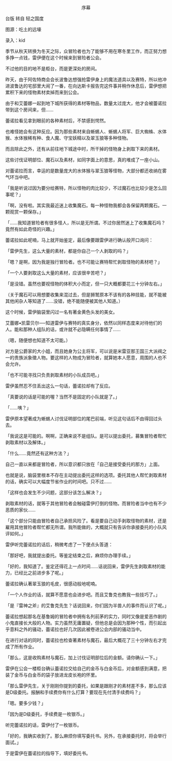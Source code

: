 <p align="center">序幕</p>

台版 转自 轻之国度

图源：吃土的远壕

录入：kid

季节从秋天转换为冬天之际，众冒险者也为了能够不用在寒冬里工作，而正努力想多挣一点钱，雷伊便在这个时候来到冒险者公会。

不过他的目的地不是柜台，而是更深处的房间。

昨天，由于阿佐特商会会长波鲁达想强抢雷伊身上的魔法道具以及赛特，所以他冲进波鲁达的宅邸里大闹了一番，在向达斯卡报告完这件事并稍作休息后，雷伊想把累积下来的怪物素材卖掉而来到公会。

由于和艾蕾娜一起到地下城所获得的素材等物品，数量太过庞大，他才会被蕾诺拉带到这个房间来，但……

蕾诺拉看见拿到眼前的各种素材后，不禁感到愕然。

也难怪她会有这种反应。因为那些素材来自蜥蜴人、蜥蜴人将军、巨大蜘蛛、水体猴、水体猴稀有种、食人魔、守宝妖精以及翠玉狼等多种怪物。

而且除此之外，还有从前往地下城途中时，所干掉的怪物身上剥取下来的素材。

这些讨伐证明部位、魔石以及素材，如同字面上的意思，真的堆成了一座小山。

对蕾诺拉而言，幸运的是数量庞大的水体猴与翠玉狼等怪物，大部分都还收纳在雾气环当中吧。

「我是听说过因为要分给赛特，所以怪物的肉比较少，不过魔石也比较少是怎么回事呢？」

「啊，没有啦。其实我最近迷上收集魔石。每一种怪物我都会各保留两颗魔石。一颗观赏一颗保存。」

「……我知道冒险者有很多怪人，所以是无所谓。不过你居然迷上了收集魔石吗？竟然有如此奇怪的兴趣。」

蕾诺拉如此呢喃，马上就开始鉴定，最后像要跟雷伊进行确认般开口询问：

「雷伊先生，这么大量的素材，都是你自己一个人剥取的吗？」

「嗯？是啊，因为我是独行冒险者。也不可能让赛特帮忙剥取怪物的素材吧？」

「一个人要剥取这么大量的素材，应该很辛苦吧？」

「是没错。虽然也要视怪物的体积大小而定，但一只大概都要花三十分钟左右。」

（关于魔石可以用想要收集来混过去，但是狮鹫原本不该有的各种技能，就不能被其他闲杂人等知道了……没错，绝不能随便被其他人知道。）

这个时候，雷伊脑袋里闪过一名有著金黄色头发的美女。

艾蕾娜•凯雷贝尔──知道雷伊与赛特的真实身分，依然以同样态度来对待他们的人。能和那种人组队的话，或许就不必隐瞒任何事情了……

（嗯，随便想也知道不太可能。）

对方是公爵家的大小姐，而且她身为公主将军，可以说是米雷亚那王国三大派阀之一的贵族派象徵人物。要这样的人物成为冒险者，就算她本人愿意，周围的人也不会允许。

「也不可能寻找只负责剥取素材的小队成员吧。」

雷伊虽然忍不住丢出这么一句话，蕾诺拉却有了反应。

「真要说的话是可能的喔？当然不是固定的小队就是了。」

「……咦？」

雷伊原本望著成为蜥蜴人讨伐证明部位的尾巴前端，听见这句话后不由得回过头去。

「我说这是可能的。啊啊，正确来说不是组队。是可以提出委托，募集冒险者帮忙剥取素材以及解体。」

「什么……竟然还有这种方法？」

自己一直以来都是冒险者，所以意识都只放在「自己是接受委托的那方」上面。

也就是说，脑袋里根本不存在主动提出委托这样的选项。委托其他人帮忙剥取素材的话，确实可以大幅度节省作业的时间吧。只不过……

「这样也会发生不少问题，这部分该怎么解决？」

剥取素材的话，就等于其他冒险者会触碰雷伊打倒的怪物。而冒险者当中也有不少恶质的家伙……

「这个部分只能由冒险者自己承担风险了。看是要自己动手剥取怪物的素材，还是雇用其他冒险者帮忙都无所谓。我所能做的，大概就只有告诉你承接委托的小队风评如何。」

雷伊听完蕾诺拉的话后，稍微考虑了一下便点头答道：

「那好吧，我就提出委托。等鉴定结束之后，麻烦你办理手续。」

「好的，我知道了。鉴定还得花上一点时间……话说回来，雷伊先生剥取素材的能力，已经比之前进步多了呢。」

蕾诺拉确认著翠玉狼的毛皮，很感动般地呢喃。

「一个人作业的话，就算不愿意也会进步吧。而且艾鲁克也教我一些技巧了。」

「是『雷神之斧』的艾鲁克先生？话说回来，你们因为半兽人的事件而认识了呢。」

蕾诺拉想起那名在基鲁姆的冒险者中拥有名列前茅的实力，同时又像是爱恶作剧的小鬼直接长大般的人物。实力虽然无庸置疑，但他总是会因为那种个性，而引起出乎意料之外的骚动，蕾诺拉也好几次因此被卷进公会内部的骚动当中。

在进行对话的同时，蕾诺拉也检查著素材与魔石，最后大概花了三十分钟左右才完成了所有作业。

「那么，这是收购素材与魔石，加上讨伐证明部位后的金额。请你确认一下。」

雷伊在公会一楼柜台确认蕾诺拉交给自己的金币与白金币后，对金额感到满意，把装了金币与白金币的袋子放进龙皮长袍的怀里。

「那么雷伊先生，关于刚刚你提到的委托，如果是跟刚才的素材差不多，那么应该是D级委托。报酬和手续费你有什么打算？要现在先付清手续费吗？」

「嗯。要多少钱？」

「因为是D级委托，手续费是一枚银币。」

听完蕾诺拉的话，雷伊付了一枚银币。

「好的，我确实收到了。那么麻烦你填写委托书。另外，在承接委托时，将会举行面试。」

于是雷伊在蕾诺拉的指导下，填好委托书。

